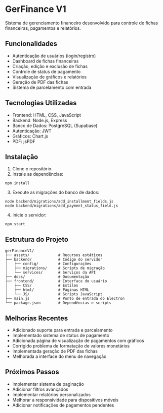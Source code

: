 # GerFinance V1

Sistema de gerenciamento financeiro desenvolvido para controle de fichas financeiras, pagamentos e relatórios.

## Funcionalidades

- Autenticação de usuários (login/registro)
- Dashboard de fichas financeiras
- Criação, edição e exclusão de fichas
- Controle de status de pagamento
- Visualização de gráficos e relatórios
- Geração de PDF das fichas
- Sistema de parcelamento com entrada

## Tecnologias Utilizadas

- Frontend: HTML, CSS, JavaScript
- Backend: Node.js, Express
- Banco de Dados: PostgreSQL (Supabase)
- Autenticação: JWT
- Gráficos: Chart.js
- PDF: jsPDF

## Instalação

1. Clone o repositório
2. Instale as dependências:
```
npm install
```
3. Execute as migrações do banco de dados:
```
node backend/migrations/add_installment_fields.js
node backend/migrations/add_payment_status_field.js
```
4. Inicie o servidor:
```
npm start
```

## Estrutura do Projeto

```
gerFinanceV1/
├── assets/             # Recursos estáticos
├── backend/            # Código do servidor
│   ├── config/         # Configurações
│   ├── migrations/     # Scripts de migração
│   └── services/       # Serviços da API
├── docs/               # Documentação
├── frontend/           # Interface do usuário
│   ├── CSS/            # Estilos
│   ├── html/           # Páginas HTML
│   └── JS/             # Scripts JavaScript
├── main.js             # Ponto de entrada do Electron
└── package.json        # Dependências e scripts
```

## Melhorias Recentes

- Adicionado suporte para entrada e parcelamento
- Implementado sistema de status de pagamento
- Adicionada página de visualização de pagamentos com gráficos
- Corrigido problema de formatação de valores monetários
- Implementada geração de PDF das fichas
- Melhorada a interface do menu de navegação

## Próximos Passos

- Implementar sistema de paginação
- Adicionar filtros avançados
- Implementar relatórios personalizados
- Melhorar a responsividade para dispositivos móveis
- Adicionar notificações de pagamentos pendentes